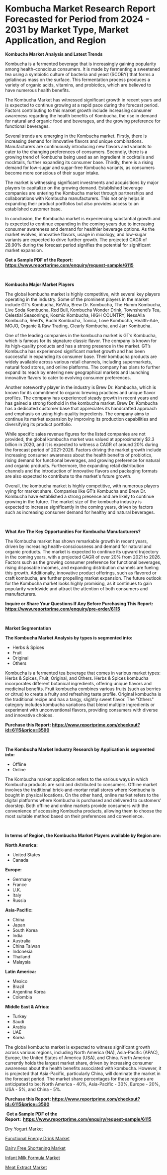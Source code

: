<p><h1>Kombucha Market Research Report Forecasted for Period from 2024 -  2031 by Market Type, Market Application, and Region</h1></p><p><strong>Kombucha Market Analysis and Latest Trends</strong></p>
<p><p>Kombucha is a fermented beverage that is increasingly gaining popularity among health-conscious consumers. It is made by fermenting a sweetened tea using a symbiotic culture of bacteria and yeast (SCOBY) that forms a gelatinous mass on the surface. This fermentation process produces a variety of organic acids, vitamins, and probiotics, which are believed to have numerous health benefits.</p><p>The Kombucha Market has witnessed significant growth in recent years and is expected to continue growing at a rapid pace during the forecast period. Factors contributing to this market growth include increasing consumer awareness regarding the health benefits of Kombucha, the rise in demand for natural and organic food and beverages, and the growing preference for functional beverages.</p><p>Several trends are emerging in the Kombucha market. Firstly, there is increasing demand for innovative flavors and unique combinations. Manufacturers are continuously introducing new flavors and variants to cater to the changing preferences of consumers. Secondly, there is a growing trend of Kombucha being used as an ingredient in cocktails and mocktails, further expanding its consumer base. Thirdly, there is a rising demand for low-sugar and sugar-free Kombucha variants, as consumers become more conscious of their sugar intake.</p><p>The market is witnessing significant investments and acquisitions by major players to capitalize on the growing demand. Established beverage companies are entering the Kombucha market through partnerships and collaborations with Kombucha manufacturers. This not only helps in expanding their product portfolios but also provides access to an established customer base.</p><p>In conclusion, the Kombucha market is experiencing substantial growth and is expected to continue expanding in the coming years due to increasing consumer awareness and demand for healthier beverage options. As the market evolves, innovative flavors, usage in mixology, and low-sugar variants are expected to drive further growth. The projected CAGR of 28.90% during the forecast period signifies the potential for significant market expansion.</p></p>
<p><strong>Get a Sample PDF of the Report:&nbsp; <a href="https://www.reportprime.com/enquiry/request-sample/6115">https://www.reportprime.com/enquiry/request-sample/6115</a></strong></p>
<p>&nbsp;</p>
<p><strong>Kombucha Major Market Players</strong></p>
<p><p>The global kombucha market is highly competitive, with several key players operating in the industry. Some of the prominent players in the market include GT’s Kombucha, KeVita, Brew Dr. Kombucha, The Humm Kombucha, Live Soda Kombucha, Red Bull, Kombucha Wonder Drink, Townshend’s Tea, Celestial Seasonings, Kosmic Kombucha, HIGH COUNTRY, NessAlla Kombucha, Reed’s, Buchi Kombucha, Tonica, Love Kombucha, Health-Ade, MOJO, Organic & Raw Trading, Clearly Kombucha, and Jarr Kombucha.</p><p>One of the leading companies in the kombucha market is GT’s Kombucha, which is famous for its signature classic flavor. The company is known for its high-quality products and has a strong presence in the market. GT’s Kombucha has experienced significant market growth and has been successful in expanding its consumer base. Their kombucha products are widely available across various retail channels, including supermarkets, natural food stores, and online platforms. The company has plans to further expand its reach by entering new geographical markets and launching innovative flavors to cater to evolving consumer preferences.</p><p>Another noteworthy player in the industry is Brew Dr. Kombucha, which is known for its commitment to organic brewing practices and unique flavor profiles. The company has experienced steady growth in recent years and has gained a strong foothold in the kombucha market. Brew Dr. Kombucha has a dedicated customer base that appreciates its handcrafted approach and emphasis on using high-quality ingredients. The company aims to continue its market expansion by improving its production capabilities and diversifying its product portfolio.</p><p>While specific sales revenue figures for the listed companies are not provided, the global kombucha market was valued at approximately $2.3 billion in 2020, and it is expected to witness a CAGR of around 20% during the forecast period of 2021-2026. Factors driving the market growth include increasing consumer awareness about the health benefits of probiotics, rising demand for functional beverages, and growing preference for natural and organic products. Furthermore, the expanding retail distribution channels and the introduction of innovative flavors and packaging formats are also expected to contribute to the market's future growth.</p><p>Overall, the kombucha market is highly competitive, with numerous players vying for market share. Companies like GT’s Kombucha and Brew Dr. Kombucha have established a strong presence and are likely to continue growing in the future. The market size of the kombucha industry is expected to increase significantly in the coming years, driven by factors such as increasing consumer demand for healthy and natural beverages.</p></p>
<p>&nbsp;</p>
<p><strong>What Are The Key Opportunities For Kombucha Manufacturers?</strong></p>
<p><p>The Kombucha market has shown remarkable growth in recent years, driven by increasing health-consciousness and demand for natural and organic products. The market is expected to continue its upward trajectory in the coming years, with a projected CAGR of over 20% from 2021 to 2026. Factors such as the growing consumer preference for functional beverages, rising disposable incomes, and expanding distribution channels are fueling this growth. Additionally, innovative product offerings, such as flavored or craft kombucha, are further propelling market expansion. The future outlook for the Kombucha market looks highly promising, as it continues to gain popularity worldwide and attract the attention of both consumers and manufacturers.</p></p>
<p><strong>Inquire or Share Your Questions If Any Before Purchasing This Report: <a href="https://www.reportprime.com/enquiry/pre-order/6115">https://www.reportprime.com/enquiry/pre-order/6115</a></strong></p>
<p>&nbsp;</p>
<p><strong>Market Segmentation</strong></p>
<p><strong>The Kombucha Market Analysis by types is segmented into:</strong></p>
<p><ul><li>Herbs & Spices</li><li>Fruit</li><li>Original</li><li>Others</li></ul></p>
<p><p>Kombucha is a fermented tea beverage that comes in various market types: Herbs & Spices, Fruit, Original, and Others. Herbs & Spices kombucha incorporates different botanical ingredients, offering unique flavors and medicinal benefits. Fruit kombucha combines various fruits (such as berries or citrus) to create a fruity and refreshing taste profile. Original kombucha is the traditional recipe and has a tangy, slightly sweet flavor. The "Others" category includes kombucha variations that blend multiple ingredients or experiment with unconventional flavors, providing consumers with diverse and innovative choices.</p></p>
<p><strong>Purchase this Report:&nbsp;<a href="https://www.reportprime.com/checkout?id=6115&price=3590">https://www.reportprime.com/checkout?id=6115&price=3590</a></strong></p>
<p>&nbsp;</p>
<p><strong>The Kombucha Market Industry Research by Application is segmented into:</strong></p>
<p><ul><li>Offline</li><li>Online</li></ul></p>
<p><p>The Kombucha market application refers to the various ways in which Kombucha products are sold and distributed to consumers. Offline market involves the traditional brick-and-mortar retail stores where Kombucha is bought in physical locations. On the other hand, online market refers to the digital platforms where Kombucha is purchased and delivered to customers' doorstep. Both offline and online markets provide consumers with the convenience of accessing Kombucha products, allowing them to choose the most suitable method based on their preferences and convenience.</p></p>
<p>&nbsp;</p>
<p><strong>In terms of Region, the Kombucha Market Players available by Region are:</strong></p>
<p>
    <p> <strong> North America: </strong>
        <ul>
            <li>United States</li>
            <li>Canada</li>
        </ul>
        </p> 
    <p> <strong> Europe: </strong>
        <ul>
            <li>Germany</li>
            <li>France</li>
            <li>U.K.</li>
            <li>Italy</li>
            <li>Russia</li>
        </ul>
        </p> 
    <p> <strong> Asia-Pacific: </strong>
        <ul>
            <li>China</li>
            <li>Japan</li>
            <li>South Korea</li>
            <li>India</li>
            <li>Australia</li>
            <li>China Taiwan</li>
            <li>Indonesia</li>
            <li>Thailand</li>
            <li>Malaysia</li>
        </ul>
        </p> 
    <p> <strong> Latin America: </strong>
        <ul>
            <li>Mexico</li>
            <li>Brazil</li>
            <li>Argentina Korea</li>
            <li>Colombia</li>
        </ul>
        </p> 
    <p> <strong> Middle East & Africa: </strong>
        <ul>
            <li>Turkey</li>
            <li>Saudi</li>
            <li>Arabia</li>
            <li>UAE</li>
            <li>Korea</li>
        </ul>
    </p>
    </p>
<p><p>The global kombucha market is expected to witness significant growth across various regions, including North America (NA), Asia-Pacific (APAC), Europe, the United States of America (USA), and China. North America currently holds the largest market share, driven by increasing consumer awareness about the health benefits associated with kombucha. However, it is projected that Asia-Pacific, particularly China, will dominate the market in the forecast period. The market share percentages for these regions are anticipated to be: North America - 40%, Asia-Pacific - 30%, Europe - 20%, USA - 5%, and China - 5%.</p></p>
<p><strong>Purchase this Report: <a href="https://www.reportprime.com/checkout?id=6115&price=3590">https://www.reportprime.com/checkout?id=6115&price=3590</a></strong></p>
<p>&nbsp;<strong>Get a Sample PDF of the Report:&nbsp;&nbsp;<a href="https://www.reportprime.com/enquiry/request-sample/6115">https://www.reportprime.com/enquiry/request-sample/6115</a></strong></p>
<p><strong></strong></p>
<p><p><a href="https://github.com/guneycigdem35/Market-Research-Report-List-1/blob/main/dry-yogurt-market.md">Dry Yogurt Market</a></p><p><a href="https://github.com/wwwkeltoum/Market-Research-Report-List-1/blob/main/functional-energy-drink-market.md">Functional Energy Drink Market</a></p><p><a href="https://github.com/yoshih12/Market-Research-Report-List-1/blob/main/dairy-free-shortening-market.md">Dairy Free Shortening Market</a></p><p><a href="https://github.com/mharielmesa/Market-Research-Report-List-1/blob/main/infant-milk-formula-market.md">Infant Milk Formula Market</a></p><p><a href="https://github.com/changoleonlaverguenzanoexiste/Market-Research-Report-List-1/blob/main/meat-extract-market.md">Meat Extract Market</a></p></p>